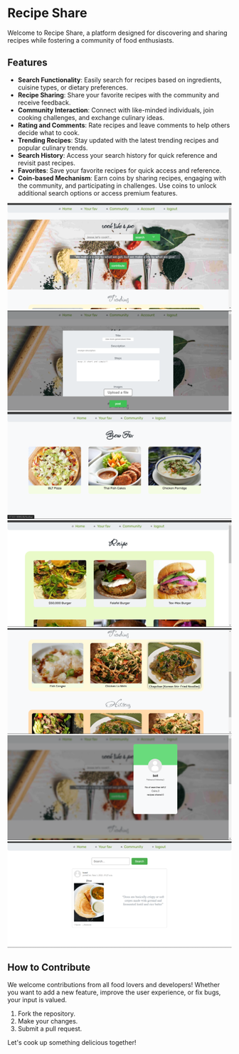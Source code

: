 # Recipe Share

Welcome to Recipe Share, a platform designed for discovering and sharing recipes while fostering a community of food enthusiasts.

## Features

- **Search Functionality**: Easily search for recipes based on ingredients, cuisine types, or dietary preferences.
- **Recipe Sharing**: Share your favorite recipes with the community and receive feedback.
- **Community Interaction**: Connect with like-minded individuals, join cooking challenges, and exchange culinary ideas.
- **Rating and Comments**: Rate recipes and leave comments to help others decide what to cook.
- **Trending Recipes**: Stay updated with the latest trending recipes and popular culinary trends.
- **Search History**: Access your search history for quick reference and revisit past recipes.
- **Favorites**: Save your favorite recipes for quick access and reference.
- **Coin-based Mechanism**: Earn coins by sharing recipes, engaging with the community, and participating in challenges. Use coins to unlock additional search options or access premium features.

![Home screen](images/mainpage.png)
![Upload page for Recipes](images/upload_page.png)
![Favourite](images/Favourites.png)
![Select form wide varites](images/recipe_row.png)
![Trending&history](images/Trending&history.png)
![Account page](images/account.png)
![Community page](images/community.png)

## How to Contribute

We welcome contributions from all food lovers and developers! Whether you want to add a new feature, improve the user experience, or fix bugs, your input is valued.

1. Fork the repository.
2. Make your changes.
3. Submit a pull request.

Let's cook up something delicious together!
